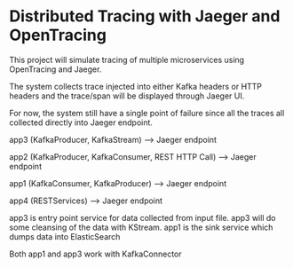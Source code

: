 # Distributed Tracing with Jaeger and OpenTracing

This project will simulate tracing of multiple microservices using OpenTracing and Jaeger.

The system collects trace injected into either Kafka headers or HTTP headers and the trace/span will be displayed through Jaeger UI.



For now, the system still have a single point of failure since all the traces all collected directly into Jaeger endpoint.

app3 (KafkaProducer, KafkaStream) --> Jaeger endpoint

app2 (KafkaProducer, KafkaConsumer, REST HTTP Call) --> Jaeger endpoint

app1 (KafkaConsumer, KafkaProducer) --> Jaeger endpoint

app4 (RESTServices) --> Jaeger endpoint





app3 is entry point service for data collected from input file. app3 will do some cleansing of the data with KStream.
app1 is the sink service which dumps data into ElasticSearch


Both app1 and app3 work with KafkaConnector
